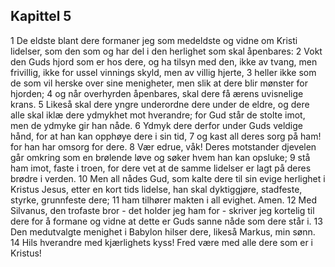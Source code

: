 ## Kapittel 5

1 De eldste blant dere formaner jeg som medeldste og vidne om Kristi lidelser, som den som og har del i den herlighet som skal åpenbares:
2 Vokt den Guds hjord som er hos dere, og ha tilsyn med den, ikke av tvang, men frivillig, ikke for ussel vinnings skyld, men av villig hjerte,
3 heller ikke som de som vil herske over sine menigheter, men slik at dere blir mønster for hjorden;
4 og når overhyrden åpenbares, skal dere få ærens uvisnelige krans.
5 Likeså skal dere yngre underordne dere under de eldre, og dere alle skal iklæ dere ydmykhet mot hverandre; for Gud står de stolte imot, men de ydmyke gir han nåde.
6 Ydmyk dere derfor under Guds veldige hånd, for at han kan opphøye dere i sin tid,
7 og kast all deres sorg på ham! for han har omsorg for dere.
8 Vær edrue, våk! Deres motstander djevelen går omkring som en brølende løve og søker hvem han kan opsluke;
9 stå ham imot, faste i troen, for dere vet at de samme lidelser er lagt på deres brødre i verden.
10 Men all nådes Gud, som kalte dere til sin evige herlighet i Kristus Jesus, etter en kort tids lidelse, han skal dyktiggjøre, stadfeste, styrke, grunnfeste dere;
11 ham tilhører makten i all evighet. Amen.
12 Med Silvanus, den trofaste bror - det holder jeg ham for - skriver jeg kortelig til dere for å formane og vidne at dette er Guds sanne nåde som dere står i.
13 Den medutvalgte menighet i Babylon hilser dere, likeså Markus, min sønn.
14 Hils hverandre med kjærlighets kyss! Fred være med alle dere som er i Kristus!
